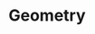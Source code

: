 ---
title: Geometry
description: COMPAS Geometry
slides-link: https://docs.google.com/presentation/d/1B_O2qr_oV_Olf64CaTKgPp1fjy4Z61LwsM8OHDhlvyQ/edit?usp=sharing
vid-links:
- 538296898
- 538313181
- 522334678
vid-titles:
- Vectors
- Point Cloud and Plotters
- Point Cloud in Grasshopper
---